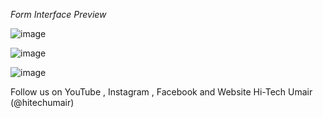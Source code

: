 *Form Interface Preview*

![image](https://github.com/user-attachments/assets/19345037-8b25-43fe-b1e3-6524c1500d98)

![image](https://github.com/user-attachments/assets/eb487f76-66ea-49df-b965-6626928d8808)

![image](https://github.com/user-attachments/assets/feab16d8-4136-43f3-bf41-3964f828491f)


Follow us on YouTube , Instagram , Facebook and Website
Hi-Tech Umair (@hitechumair)
